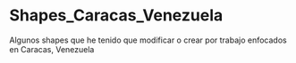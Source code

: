 # Shapes_Caracas_Venezuela
Algunos shapes que he tenido que modificar o crear por trabajo enfocados en Caracas, Venezuela
